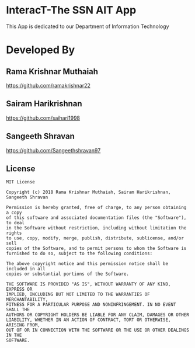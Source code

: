 # InteracT-The SSN AIT App
This App is dedicated to our Department of Information Technology

# Developed By
## Rama Krishnar Muthaiah
https://github.com/ramakrishnar22
## Sairam Harikrishnan
https://github.com/saihari1998
## Sangeeth Shravan
https://github.com/Sangeethshravan97

## License
```
MIT License

Copyright (c) 2018 Rama Krishnar Muthaiah, Sairam Harikrishnan, Sangeeth Shravan

Permission is hereby granted, free of charge, to any person obtaining a copy
of this software and associated documentation files (the "Software"), to deal
in the Software without restriction, including without limitation the rights
to use, copy, modify, merge, publish, distribute, sublicense, and/or sell
copies of the Software, and to permit persons to whom the Software is
furnished to do so, subject to the following conditions:

The above copyright notice and this permission notice shall be included in all
copies or substantial portions of the Software.

THE SOFTWARE IS PROVIDED "AS IS", WITHOUT WARRANTY OF ANY KIND, EXPRESS OR
IMPLIED, INCLUDING BUT NOT LIMITED TO THE WARRANTIES OF MERCHANTABILITY,
FITNESS FOR A PARTICULAR PURPOSE AND NONINFRINGEMENT. IN NO EVENT SHALL THE
AUTHORS OR COPYRIGHT HOLDERS BE LIABLE FOR ANY CLAIM, DAMAGES OR OTHER
LIABILITY, WHETHER IN AN ACTION OF CONTRACT, TORT OR OTHERWISE, ARISING FROM,
OUT OF OR IN CONNECTION WITH THE SOFTWARE OR THE USE OR OTHER DEALINGS IN THE
SOFTWARE.
